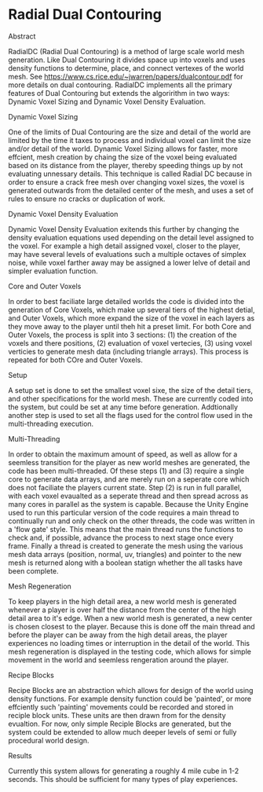 # Radial Dual Contouring

Abstract

RadialDC (Radial Dual Contouring) is a method of large scale world mesh generation.
Like Dual Contouring it divides space up into voxels and uses density functions to determine, place, and connect vertexes of the world mesh.
See https://www.cs.rice.edu/~jwarren/papers/dualcontour.pdf for more details on dual contouring.
RadialDC implements all the primary features of Dual Contouring but extends the algoririthm in two ways: Dynamic Voxel Sizing and Dynamic Voxel Density Evaluation.

Dynamic Voxel Sizing

One of the limits of Dual Contouring are the size and detail of the world are limited by the time it taxes to process and individual voxel can limit the size and/or detail of the world.
Dynamic Voxel Sizing allows for faster, more effcient, mesh creation by chaing the size of the voxel being evaluated based on its distance from the player, thereby speeding things up by not evaluating unnessary details.
This technique is called Radial DC because in order to ensure a crack free mesh over changing voxel sizes, the voxel is generated outwards from the detailed center of the mesh, and uses a set of rules to ensure no cracks or duplication of work.

Dynamic Voxel Density Evaluation

Dynamic Voxel Density Evaluation exitends this further by changing the density evaluation equations used depending on the detail level assigned to the voxel.
For example a high detail assigned voxel, closer to the player, may have several levels of evaluations such a multiple octaves of simplex noise, while voxel farther away may be assigned a lower lelve of detail and simpler evaluation function.

Core and Outer Voxels

In order to best faciliate large detailed worlds the code is divided into the generation of Core Voxels, which make up several tiers of the highest detial, and Outer Voxels, which more expand the size of the voxel in each layers as they move away to the player until theh hit a preset limit.
For both Core and Outer Voxels, the process is split into 3 sections: (1) the creation of the voxels and there positions, (2) evaluation of voxel vertecies, (3) using voxel verticies to generate mesh data (including triangle arrays).
This process is repeated for both COre and Outer Voxels.

Setup

A setup set is done to set the smallest voxel sixe, the size of the detail tiers, and other specifications for the world mesh.
These are currently coded into the system, but could be set at any time before generation.
Addtionally another step is used to set all the flags used for the control flow used in the multi-threading execution.

Multi-Threading

In order to obtain the maximum amount of speed, as well as allow for a seemless transition for the player as new world meshes are generated, the code has been multi-threaded.
Of these steps (1) and (3) require a single core to generate data arrays, and are merely run on a seperate core which does not faciliate the players current state.
Step (2) is run in full parallel, with each voxel evaualted as a seperate thread and then spread across as many cores in parallel as the system is capable.
Because the Unity Engine used to run this particular version of the code requires a main thread to continually run and only check on the other threads, the code was written in a 'flow gate' style.
This means that the main thread runs the functions to check and, if possible, advance the process to next stage once every frame.
Finally a thread is created to generate the mesh using the various mesh data arrays (position, normal, uv, triangles) and pointer to the new mesh is returned along with a boolean statign whether the all tasks have been complete.

Mesh Regeneration

To keep players in the high detail area, a new world mesh is generated whenever a player is over half the distance from the center of the high detail area to it's edge.
When a new world mesh is generated, a new center is chosen closest to the player. Because this is done off the main thread and before the player can be away from the high detail areas, the player experiences no loading times or interruption in the detail of the world.
This mesh regeneration is displayed in the testing code, which allows for simple movement in the world and seemless rengeration around the player.

Recipe Blocks

Recipe Blocks are an abstraction which allows for design of the world using density functions.
For example density function could be 'painted', or more effciently such 'painting' movements could be recorded and stored in reciple block units. These units are then drawn from for the density evualtion.
For now, only simple Reciple Blocks are generated, but the system could be extended to allow much deeper levels of semi or fully procedural world design.

Results

Currently this system allows for generating a roughly 4 mile cube in 1-2 seconds.
This should be sufficient for many types of play experiences.


